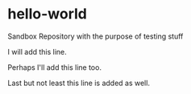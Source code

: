 # hello-world
Sandbox Repository with the purpose of testing stuff

I will add this line.

Perhaps I'll add this line too.

Last but not least this line is added as well.

